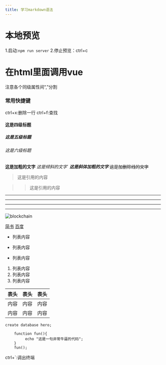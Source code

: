 ```yaml
---
title: 学习markdown语法
---
```


# 本地预览
1.启动:`npm run server`
2.停止预览：ctrl+c

# 在html里面调用vue
<script src="https://cdn.jsdelivr.net/npm/vue@2.6.14/dist/vue.js"></script>
注意各个同级属性间“,”分割

### 常用快捷键
ctrl+x:删除一行
ctrl+f:查找


#### 这是四级标题
##### 这是五级标题
###### 这是六级标题
**这是加粗的文字**
*这是倾斜的文字*`
***这是斜体加粗的文字***
~~这是加删除线的文字~~

> 这是引用的内容

>> 这是引用的内容

---
----
***
*****

![blockchain](https://ss0.bdstatic.com/70cFvHSh_Q1YnxGkpoWK1HF6hhy/it/u=702257389,1274025419&fm=27&gp=0.jpg "区块链")

[简书](http://jianshu.com)
[百度](http://baidu.com)
- 列表内容
+ 列表内容
* 列表内容
1. 列表内容
2. 列表内容
3. 列表内容

表头|表头|表头
---|:--:|---:
内容|内容|内容
内容|内容|内容

`create database hero;`

```
    function fun(){
         echo "这是一句非常牛逼的代码";
    }
    fun();
```
ctrl+`:调出终端
